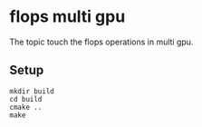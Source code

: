 # flops multi gpu

The topic touch the flops operations in multi gpu.

## Setup

```
mkdir build
cd build
cmake ..
make
```
